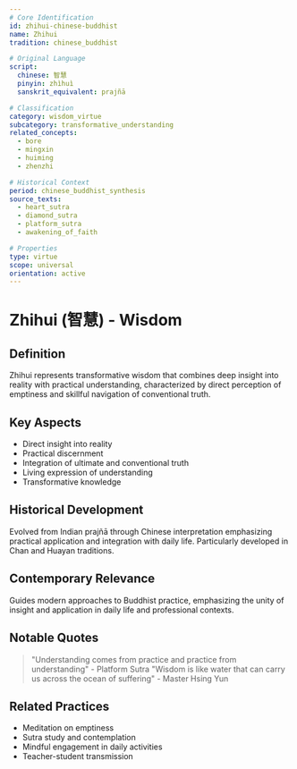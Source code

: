 ```yaml
---
# Core Identification
id: zhihui-chinese-buddhist
name: Zhihui
tradition: chinese_buddhist

# Original Language
script:
  chinese: 智慧
  pinyin: zhìhuì
  sanskrit_equivalent: prajñā

# Classification
category: wisdom_virtue
subcategory: transformative_understanding
related_concepts:
  - bore
  - mingxin
  - huiming
  - zhenzhi

# Historical Context
period: chinese_buddhist_synthesis
source_texts:
  - heart_sutra
  - diamond_sutra
  - platform_sutra
  - awakening_of_faith

# Properties
type: virtue
scope: universal
orientation: active
---
```


# Zhihui (智慧) - Wisdom

## Definition
Zhihui represents transformative wisdom that combines deep insight into reality with practical understanding, characterized by direct perception of emptiness and skillful navigation of conventional truth.

## Key Aspects
- Direct insight into reality
- Practical discernment
- Integration of ultimate and conventional truth
- Living expression of understanding
- Transformative knowledge

## Historical Development
Evolved from Indian prajñā through Chinese interpretation emphasizing practical application and integration with daily life. Particularly developed in Chan and Huayan traditions.

## Contemporary Relevance
Guides modern approaches to Buddhist practice, emphasizing the unity of insight and application in daily life and professional contexts.

## Notable Quotes
> "Understanding comes from practice and practice from understanding" - Platform Sutra
> "Wisdom is like water that can carry us across the ocean of suffering" - Master Hsing Yun

## Related Practices
- Meditation on emptiness
- Sutra study and contemplation
- Mindful engagement in daily activities
- Teacher-student transmission